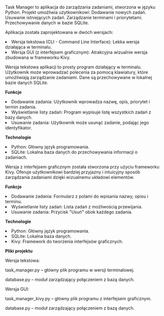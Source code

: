 Task Manager to aplikacja do zarządzania zadaniami, stworzona w języku Python. Projekt umożliwia użytkownikowi:
Dodawanie nowych zadań.
Usuwanie istniejących zadań.
Zarządzanie terminami i priorytetami.
Przechowywanie danych w bazie SQLite.

Aplikacja została zaprojektowana w dwóch wersjach:
<li>Wersja tekstowa (CLI - Command Line Interface): Lekka wersja działająca w terminalu.
<li>Wersja GUI (z interfejsem graficznym): Atrakcyjna wizualnie wersja zbudowana w frameworku Kivy.

Wersja tekstowa aplikacji to prosty program działający w terminalu. Użytkownik może wprowadzać polecenia za pomocą klawiatury, które umożliwiają zarządzanie zadaniami. Dane są przechowywane w lokalnej bazie danych SQLite.

<b>Funkcje</b>

<li>Dodawanie zadania: Użytkownik wprowadza nazwę, opis, priorytet i termin zadania.
<li>Wyświetlanie listy zadań: Program wypisuje listę wszystkich zadań z bazy danych.
<li>Usuwanie zadania: Użytkownik może usunąć zadanie, podając jego identyfikator.
  
<b>Technologie</b>

<li>Python: Główny język programowania.
<li>SQLite: Lokalna baza danych do przechowywania informacji o zadaniach.
  
Wersja z interfejsem graficznym została stworzona przy użyciu frameworku Kivy. Oferuje użytkownikowi bardziej przyjazny i intuicyjny sposób zarządzania zadaniami dzięki wizualnemu układowi elementów.

<b>Funkcje</b>

<li>Dodawanie zadania: Formularz z polami do wpisania nazwy, opisu i terminu.
<li>Wyświetlanie listy zadań: Lista zadań z możliwością przewijania.
<li>Usuwanie zadania: Przycisk "Usuń" obok każdego zadania.
  
<b>Technologie</b>
  
<li>Python: Główny język programowania.
<li>SQLite: Lokalna baza danych.
<li>Kivy: Framework do tworzenia interfejsów graficznych.

<b>Pliki projektu</b>

Wersja tekstowa:

task_manager.py – główny plik programu w wersji terminalowej.

database.py – moduł zarządzający połączeniem z bazą danych.

Wersja GUI:

task_manager_kivy.py – główny plik programu z interfejsem graficznym.

database.py – moduł zarządzający połączeniem z bazą danych.

